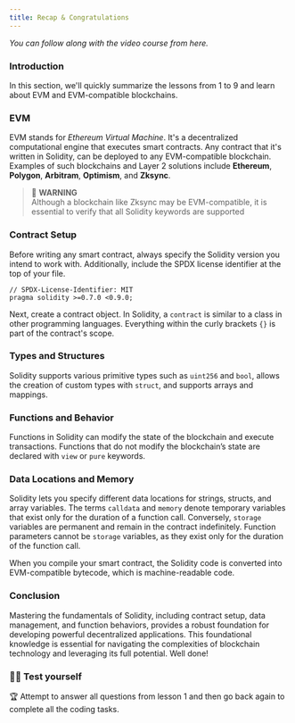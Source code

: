 ```yaml
---
title: Recap & Congratulations
---
```


_You can follow along with the video course from here._

> </a>

### Introduction

In this section, we'll quickly summarize the lessons from 1 to 9 and learn about EVM and EVM-compatible blockchains.

### EVM

EVM stands for _Ethereum Virtual Machine_. It's a decentralized computational engine that executes smart contracts.
Any contract that it's written in Solidity, can be deployed to any EVM-compatible blockchain. Examples of such blockchains and Layer 2 solutions include **Ethereum**, **Polygon**, **Arbitram**, **Optimism**, and **Zksync**.

> 🚧 **WARNING** <br>
> Although a blockchain like Zksync may be EVM-compatible, it is essential to verify that all Solidity keywords are supported

### Contract Setup

Before writing any smart contract, always specify the Solidity version you intend to work with. Additionally, include the SPDX license identifier at the top of your file.

```solidity
// SPDX-License-Identifier: MIT
pragma solidity >=0.7.0 <0.9.0;
```

Next, create a contract object. In Solidity, a `contract` is similar to a class in other programming languages. Everything within the curly brackets `{}` is part of the contract's scope.

### Types and Structures

Solidity supports various primitive types such as `uint256` and `bool`, allows the creation of custom types with `struct`, and supports arrays and mappings.

### Functions and Behavior

Functions in Solidity can modify the state of the blockchain and execute transactions. Functions that do not modify the blockchain’s state are declared with `view` or `pure` keywords.

### Data Locations and Memory

Solidity lets you specify different data locations for strings, structs, and array variables. The terms `calldata` and `memory` denote temporary variables that exist only for the duration of a function call. Conversely, `storage` variables are permanent and remain in the contract indefinitely. Function parameters cannot be `storage` variables, as they exist only for the duration of the function call.

When you compile your smart contract, the Solidity code is converted into EVM-compatible bytecode, which is machine-readable code.

### Conclusion

Mastering the fundamentals of Solidity, including contract setup, data management, and function behaviors, provides a robust foundation for developing powerful decentralized applications. This foundational knowledge is essential for navigating the complexities of blockchain technology and leveraging its full potential. Well done!

### 🧑‍💻 Test yourself

🏆 Attempt to answer all questions from lesson 1 and then go back again to complete all the coding tasks.
